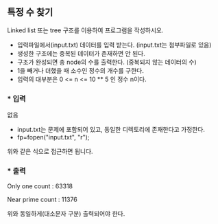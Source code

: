 ## 특정 수 찾기

Linked list 또는 tree 구조를 이용하여 프로그램을 작성하시오.
- 입력파일에서(input.txt) 데이터를 입력 받는다. (input.txt는 첨부파일로 있음)
- 생성한 구조에는 중복된 데이터가 존재하면 안 된다. 
- 구조가 완성되면 총 node의 수를 출력한다. (중복되지 않는 데이터의 수)
- 1을 빼거나 더했을 때 소수인 정수의 개수를 구한다.
- 입력의 대부분은 0 <= n <= 10 ** 5 인 정수 n이다.

### * 입력

없음

- input.txt는 문제에 포함되어 있고, 동일한 디렉토리에 존재한다고 가정한다.
- fp=fopen("input.txt", "r");

위와 같은 식으로 접근하면 됩니다.

### * 출력

Only one count : 63318

Near prime count : 11376

위와 동일하게(대소문자 구분) 출력되어야 한다.